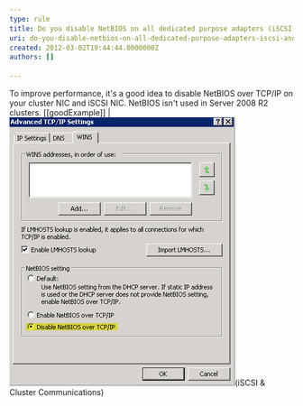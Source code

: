 ```yaml
---
type: rule
title: Do you disable NetBIOS on all dedicated purpose adapters (iSCSI and Cluster Communications)?
uri: do-you-disable-netbios-on-all-dedicated-purpose-adapters-iscsi-and-cluster-communications
created: 2012-03-02T19:44:44.0000000Z
authors: []

---
```


To improve performance, it's a good idea to disable NetBIOS over TCP/IP on your cluster NIC and iSCSI NIC. NetBIOS isn't used in Server 2008 R2 clusters. 
[[goodExample]]
| ![the NetBIOS is disabled on the dedicated NIC's](disable-netbios.jpg)(iSCSI & Cluster Communications)
